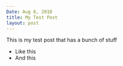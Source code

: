 ```yaml
---
Date: Aug 8, 2010
title: My Test Post
layout: post
---
```


This is my test post that has a bunch of stuff

* Like this
* And this